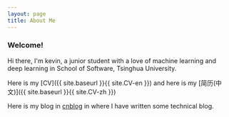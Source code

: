 ```yaml
---
layout: page
title: About Me
---
```


### Welcome!

Hi there, I'm kevin, a junior student with a love of machine learning and deep learning in School of Software, Tsinghua University.

Here is my [CV]({{ site.baseurl }}{{ site.CV-en }}) and here is my [简历(中文)]({{ site.baseurl }}{{ site.CV-zh }})

Here is my blog in [cnblog](http://www.cnblogs.com/bill-liu/) in where I have written some technical blog.

<!-- ![{{site.title}}]({{site.baseurl}}{{ site.about }}) -->
